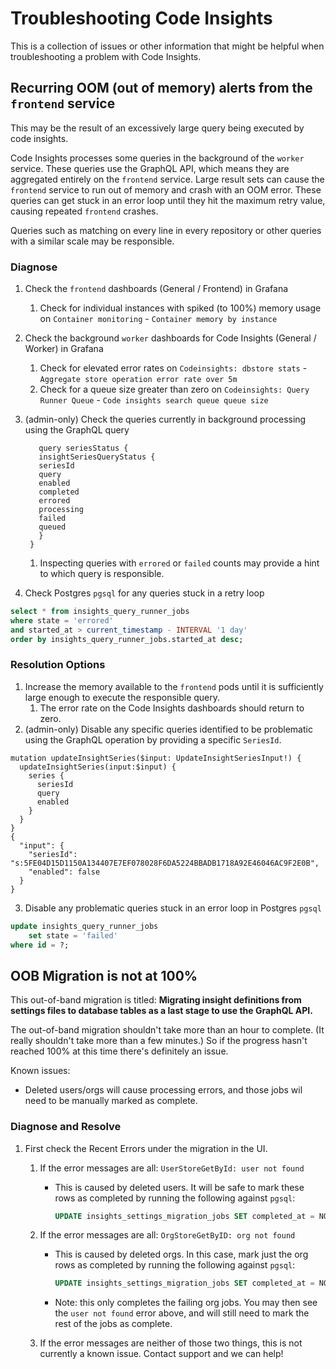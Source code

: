 # Troubleshooting Code Insights

This is a collection of issues or other information that might be helpful when troubleshooting
a problem with Code Insights.

## Recurring OOM (out of memory) alerts from the `frontend` service
This may be the result of an excessively large query being executed by code insights.

Code Insights processes some queries in the background of the `worker` service. These queries
use the GraphQL API, which means they are aggregated entirely on the `frontend` service. Large result
sets can cause the `frontend` service to run out of memory and crash with an OOM error. These queries
can get stuck in an error loop until they hit the maximum retry value, causing repeated `frontend` crashes.

Queries such as matching on every line in every repository or other queries with a similar
scale may be responsible.

### Diagnose
1. Check the `frontend` dashboards (General / Frontend) in Grafana
   1. Check for individual instances with spiked (to 100%) memory usage on `Container monitoring` - `Container memory by instance`
2. Check the background `worker` dashboards for Code Insights (General / Worker) in Grafana
   1. Check for elevated error rates on `Codeinsights: dbstore stats` - `Aggregate store operation error rate over 5m`
   2. Check for a queue size greater than zero on `Codeinsights: Query Runner Queue` - `Code insights search queue queue size`
3. (admin-only) Check the queries currently in background processing using the GraphQL query

   ``` gql 
      query seriesStatus {
      insightSeriesQueryStatus {
      seriesId
      query
      enabled
      completed
      errored
      processing
      failed
      queued
      }
    }
   ```
   1. Inspecting queries with `errored` or `failed` counts may provide a hint to which query is responsible.

4. Check Postgres `pgsql` for any queries stuck in a retry loop

  ``` sql
  select * from insights_query_runner_jobs
  where state = 'errored'
  and started_at > current_timestamp - INTERVAL '1 day'
  order by insights_query_runner_jobs.started_at desc;
  ```


### Resolution Options
1. Increase the memory available to the `frontend` pods until it is sufficiently large enough to execute the responsible query.
   1. The error rate on the Code Insights dashboards should return to zero.
2. (admin-only) Disable any specific queries identified to be problematic using the GraphQL operation by providing a specific `SeriesId`.

``` gql
mutation updateInsightSeries($input: UpdateInsightSeriesInput!) {
  updateInsightSeries(input:$input) {
    series {
      seriesId
      query
      enabled
    }
  }
}
{
  "input": {
    "seriesId": "s:5FE04D15D1150A134407E7EF078028F6DA5224BBADB1718A92E46046AC9F2E0B",
    "enabled": false
  }
}
```

3. Disable any problematic queries stuck in an error loop in Postgres `pgsql`

```sql
update insights_query_runner_jobs
    set state = 'failed'
where id = ?;
```

## OOB Migration is not at 100%
This out-of-band migration is titled: **Migrating insight definitions from settings files to database tables as a last stage to use the GraphQL API.**

The out-of-band migration shouldn't take more than an hour to complete. (It really shouldn't take more than a few minutes.) So if the progress hasn't reached 100% at this time there's definitely an issue.

Known issues:
- Deleted users/orgs will cause processing errors, and those jobs wil need to be manually marked as complete.

### Diagnose and Resolve
1. First check the Recent Errors under the migration in the UI.
    1. If the error messages are all: `UserStoreGetById: user not found`
        - This is caused by deleted users. It will be safe to mark these rows as completed by running the following against `pgsql`:
          ```sql
          UPDATE insights_settings_migration_jobs SET completed_at = NOW() WHERE completed_at IS NULL;
          ```

    2. If the error messages are all: `OrgStoreGetByID: org not found`
        - This is caused by deleted orgs. In this case, mark just the org rows as completed by running the following against `pgsql`:
          ```sql
          UPDATE insights_settings_migration_jobs SET completed_at = NOW() WHERE completed_at IS NULL AND org_id IS NOT NULL;
          ```

        - Note: this only completes the failing org jobs. You may then see the `user not found` error above, and will still need to mark the rest of the jobs as complete.
    3. If the error messages are neither of those two things, this is not currently a known issue. Contact support and we can help!
